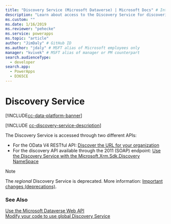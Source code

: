 ```yaml
---
title: "Discovery Service (Microsoft Dataverse) | Microsoft Docs" # Intent and product brand in a unique string of 43-59 chars including spaces
description: "Learn about access to the Discovery Service for discovering business organization instance details."
ms.custom: ""
ms.date: 1/16/2019
ms.reviewer: "pehecke"
ms.service: powerapps
ms.topic: "article"
author: "JimDaly" # GitHub ID
ms.author: "jdaly" # MSFT alias of Microsoft employees only
manager: "kvivek" # MSFT alias of manager or PM counterpart
search.audienceType: 
  - developer
search.app: 
  - PowerApps
  - D365CE
---
```

# Discovery Service

[!INCLUDE[cc-data-platform-banner](../../includes/cc-data-platform-banner.md)]

[!INCLUDE [cc-discovery-service-description](includes/cc-discovery-service-description.md)]

The Discovery Service is accessed through two different APIs:

- For the OData V4 RESTful API: [Discover the URL for your organization](webapi/discover-url-organization-web-api.md)
- For the discovery API available through the 2011 (SOAP) endpoint: [Use the Discovery Service with the Microsoft.Xrm.Sdk.Discovery NameSpace](org-service/discovery-service.md)

> [!NOTE]
> The *regional* Discovery Service is deprecated. More information: [Important changes (deprecations)](/power-platform/important-changes-coming.md).

### See Also

[Use the Microsoft Dataverse Web API](webapi/overview.md)<br />
[Modify your code to use global Discovery Service](webapi/discovery-orgsdk-to-webapi.md)
